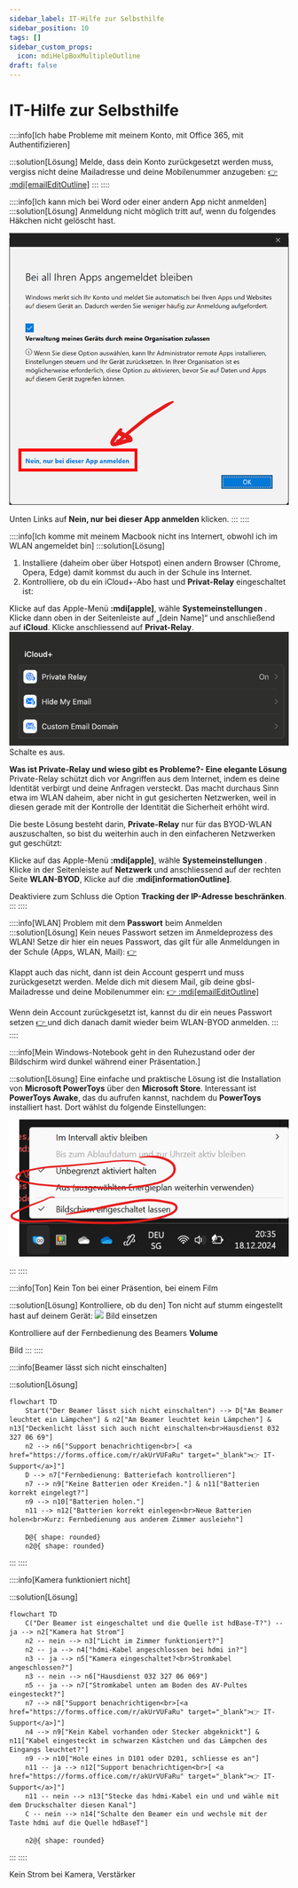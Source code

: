 ```yaml
---
sidebar_label: IT-Hilfe zur Selbsthilfe
sidebar_position: 10
tags: []
sidebar_custom_props:
  icon: mdiHelpBoxMultipleOutline
draft: false
---
```


# IT-Hilfe zur Selbsthilfe

<Tabs>
  <TabItem value="Mein Gerät" label="Mein Gerät">
::::info[Ich habe Probleme mit meinem Konto, mit Office 365, mit Authentifizieren]

:::solution[Lösung]
Melde, dass dein Konto zurückgesetzt werden muss, vergiss nicht deine Mailadresse und deine Mobilenummer anzugeben: [👉 :mdi[emailEditOutline]](mailto:soarhe.jahany@bernedu.ch?subject=Account%20Sch%C3%BCler%3Ain%20zur%C3%BCcksetzen&body=Guten%20Tag%20Herr%20Jahany%2C%0A%0ABitte%20setzen%20Sie%20meinen%20Account%20zur%C3%BCck%3A%0A%0A%40edu.gbsl.ch%0A%0ATel.%2007%0A%0ABesten%20Dank%20und%20freundliche%20Gr%C3%BCsse)
:::
::::

::::info[Ich kann mich bei Word oder einer andern App nicht anmelden]
:::solution[Lösung]
Anmeldung nicht möglich tritt auf, wenn du folgendes Häkchen nicht gelöscht hast.

![--width=350px](./login-screen-o365.png)

Unten Links auf __Nein, nur bei dieser App anmelden__ klicken.
:::
::::

::::info[Ich komme mit meinem Macbook nicht ins Internert, obwohl ich im WLAN angemeldet bin]
:::solution[Lösung]
1. Installiere (daheim ober über Hotspot) einen andern Browser (Chrome, Opera, Edge) damit kommst du auch in der Schule ins Internet.
2. Kontrolliere, ob du ein iCloud+-Abo hast und __Privat-Relay__ eingeschaltet ist:

Klicke auf das Apple-Menü __:mdi[apple]__, wähle __Systemeinstellungen__ . Klicke dann oben in der Seitenleiste auf „[dein Name]“ und anschließend auf __iCloud__. Klicke anschliessend auf __Privat-Relay__.
![](macprivaterelay.png)
Schalte es aus.

**Was ist Private-Relay und wieso gibt es Probleme?- Eine elegante Lösung**
Private-Relay schützt dich vor Angriffen aus dem Internet, indem es deine Identität verbirgt und deine Anfragen versteckt. Das macht durchaus Sinn etwa im WLAN daheim, aber nicht in gut gesicherten Netzwerken, weil in diesen gerade mit der Kontrolle der Identität die Sicherheit erhöht wird.

Die beste Lösung besteht darin, __Private-Relay__ nur für das BYOD-WLAN auszuschalten, so bist du weiterhin auch in den einfacheren Netzwerken gut geschützt:

Klicke auf das Apple-Menü __:mdi[apple]__, wähle __Systemeinstellungen__ . Klicke in der Seitenleiste auf __Netzwerk__ und anschliessend auf der rechten Seite __WLAN-BYOD__, Klicke auf die __:mdi[informationOutline]__.

Deaktiviere zum Schluss die Option __Tracking der IP-Adresse beschränken__.
:::
::::

::::info[WLAN]
Problem mit dem **Passwort** beim Anmelden
:::solution[Lösung]
Kein neues Passwort setzen im Anmeldeprozess des WLAN! Setze dir hier ein neues Passwort, das gilt für alle Anmeldungen in der Schule (Apps, WLAN, Mail): [👉 ](https://password.edubern.ch/)

Klappt auch das nicht, dann ist dein Account gesperrt und muss zurückgesetzt werden. Melde dich mit diesem Mail, gib deine gbsl-Mailadresse und deine Mobilenummer ein: [👉 :mdi[emailEditOutline]](mailto:soarhe.jahany@bernedu.ch?subject=Account%20Sch%C3%BCler%3Ain%20zur%C3%BCcksetzen&body=Guten%20Tag%20Herr%20Jahany%2C%0A%0ABitte%20setzen%20Sie%20meinen%20Account%20zur%C3%BCck%3A%0A%0A%40edu.gbsl.ch%0A%0ATel.%2007%0A%0ABesten%20Dank%20und%20freundliche%20Gr%C3%BCsse)

Wenn dein Account zurückgesetzt ist, kannst du dir ein neues Passwort setzen [👉 ](https://password.edubern.ch/) und dich danach damit wieder beim WLAN-BYOD anmelden.
:::
::::

::::info[Mein Windows-Notebook geht in den Ruhezustand oder der Bildschirm wird dunkel während einer Präsentation.]

:::solution[Lösung]
Eine einfache und praktische Lösung ist die Installation von __Microsoft PowerToys__ über den __Microsoft Store__. Interessant ist __PowerToys Awake__, das du aufrufen kannst, nachdem du __PowerToys__ installiert hast. Dort wählst du folgende Einstellungen:

![](PowerToysAwake.png)


:::
::::

</TabItem>
<TabItem value="Installation D-Gebäude" label="Installation D-Gebäude">

::::info[Ton]
Kein Ton bei einer Präsention, bei einem Film

:::solution[Lösung]
Kontrolliere, ob du den] Ton nicht auf stumm eingestellt hast auf deinem Gerät:
![](lautstärke.png)
Bild einsetzen

Kontrolliere auf der Fernbedienung des Beamers __Volume__

Bild
:::
::::

::::info[Beamer lässt sich nicht einschalten]

:::solution[Lösung]
 
```mermaid
flowchart TD
    Start("Der Beamer lässt sich nicht einschalten") --> D["Am Beamer leuchtet ein Lämpchen"] & n2["Am Beamer leuchtet kein Lämpchen"] & n13["Deckenlicht lässt sich auch nicht einschalten<br>Hausdienst 032 327 06 69"]
    n2 --> n6["Support benachrichtigen<br>[ <a href="https://forms.office.com/r/akUrVUFaRu" target="_blank">👉 IT-Support</a>]"]
    D --> n7["Fernbedienung: Batteriefach kontrollieren"]
    n7 --> n9["Keine Batterien oder Kreiden."] & n11["Batterien korrekt eingelegt?"]
    n9 --> n10["Batterien holen."]
    n11 --> n12["Batterien korrekt einlegen<br>Neue Batterien holen<br>Kurz: Fernbedienung aus anderem Zimmer ausleiehn"]

    D@{ shape: rounded}
    n2@{ shape: rounded}
```
:::
::::

::::info[Kamera funktioniert nicht]

:::solution[Lösung]

```mermaid
flowchart TD
    C("Der Beamer ist eingeschaltet und die Quelle ist hdBase-T?") -- ja --> n2["Kamera hat Strom"]
    n2 -- nein --> n3["Licht im Zimmer funktioniert?"]
    n2 -- ja --> n4["hdmi-Kabel angeschlossen bei hdmi in?"]
    n3 -- ja --> n5["Kamera eingeschaltet?<br>Stromkabel angeschlossen?"]
    n3 -- nein --> n6["Hausdienst 032 327 06 069"]
    n5 -- ja --> n7["Stromkabel unten am Boden des AV-Pultes eingesteckt?"]
    n7 --> n8["Support benachrichtigen<br>[<a href="https://forms.office.com/r/akUrVUFaRu" target="_blank">👉 IT-Support</a>]"]
    n4 --> n9["Kein Kabel vorhanden oder Stecker abgeknickt"] & n11["Kabel eingesteckt im schwarzen Kästchen und das Lämpchen des Eingangs leuchtet?"]
    n9 --> n10["Hole eines in D101 oder D201, schliesse es an"]
    n11 -- ja --> n12["Support benachrichtigen<br>[ <a href="https://forms.office.com/r/akUrVUFaRu" target="_blank">👉 IT-Support</a>]"]
    n11 -- nein --> n13["Stecke das hdmi-Kabel ein und und wähle mit dem Druckschalter diesen Kanal"]
    C -- nein --> n14["Schalte den Beamer ein und wechsle mit der Taste hdmi auf die Quelle hdBaseT"]

    n2@{ shape: rounded}

```
:::
::::

</TabItem>
<TabItem value="Installation M + G" label="Installation M + G">
Kein Strom bei Kamera, Verstärker

</TabItem>
</Tabs>
